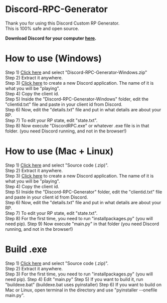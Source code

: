 # Discord-RPC-Generator

Thank you for using this Discord Custom RP Generator.\
This is 100% safe and open source.

**Download Discord for your computer [here](https://discord.com/download).**

# How to use (Windows)

Step 1) [Click here](https://github.com/s4300/Discord-RPC-Generator/releases) and select "Discord-RPC-Generator-Windows.zip"\
Step 2) Extract it anywhere.\
Step 3) [Click here](https://discord.com/developers) to create a new Discord application. The name of it is what you will be "playing".\
Step 4) Copy the client id.\
Step 5) Inside the "Discord-RPC-Generator-Windows" folder, edit the "clientid.txt" file and paste in your client id from Discord.\
Step 6) Now, edit the "details.txt" file and put in what details are about your RP.\
Step 7) To edit your RP state, edit "state.txt".\
Step 8) Now execute "DiscordRPC.exe" or whatever .exe file is in that folder. (you need Discord running, and not in the browser!)

# How to use (Mac + Linux)

Step 1) [Click here](https://github.com/s4300/Discord-RPC-Generator/releases) and select "Source code (.zip)".\
Step 2) Extract it anywhere.\
Step 3) [Click here](https://discord.com/developers) to create a new Discord application. The name of it is what you will be "playing".\
Step 4) Copy the client id.\
Step 5) Inside the "Discord-RPC-Generator" folder, edit the "clientid.txt" file and paste in your client id from Discord.\
Step 6) Now, edit the "details.txt" file and put in what details are about your RP.\
Step 7) To edit your RP state, edit "state.txt".\
Step 8) For the first time, you need to run "installpackages.py" (you will need pip).
Step 9) Now execute "main.py" in that folder (you need Discord running, and not in the browser!)

# Build .exe

Step 1) [Click here](https://github.com/s4300/Discord-RPC-Generator/releases) and select "Source code (.zip)".\
Step 2) Extract it anywhere.\
Step 3) For the first time, you need to run "installpackages.py" (you will need pip).
Step 4) Edit "main.py"
Step 5) If you want to build it, run "buildexe.bat" (buildexe.bat uses pyinstaller)
Step 6) If you want to build on Mac or Linux, open terminal in the directory and use "pyinstaller --onefile main.py".
